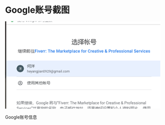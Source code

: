 # Google账号截图

![image-20200310091415701](../../_media/image/image-20200310091415701.png)

Google账号信息